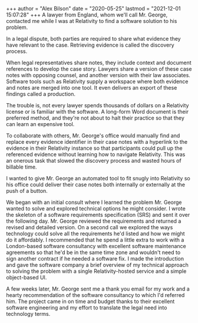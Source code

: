 +++
author = "Alex Bilson"
date = "2020-05-25"
lastmod = "2021-12-01 15:07:28"
+++
A lawyer from England, whom we'll call Mr. George, contacted me while I was at Relativity to find a software solution to his problem.

In a legal dispute, both parties are required to share what evidence they have relevant to the case. Retrieving evidence is called the discovery process.

When legal representatives share notes, they include context and document references to develop the case story. Lawyers share a version of these case notes with opposing counsel, and another version with their law associates. Software tools such as Relativity supply a workspace where both evidence and notes are merged into one tool. It even delivers an export of these findings called a production.

The trouble is, not every lawyer spends thousands of dollars on a Relativity license or is familiar with the software. A long-form Word document is their preferred method, and they're not about to halt their practice so that they can learn an expensive tool.

To collaborate with others, Mr. George's office would manually find and replace every evidence identifier in their case notes with a hyperlink to the evidence in their Relativity instance so that participants could pull up the referenced evidence without learning how to navigate Relativity. This was an onerous task that slowed the discovery process and wasted hours of billable time.

I wanted to give Mr. George an automated tool to fit snugly into Relativity so his office could deliver their case notes both internally or externally at the push of a button.

We began with an initial consult where I learned the problem Mr. George wanted to solve and explored technical options he might consider. I wrote the skeleton of a software requirements specification (SRS) and sent it over the following day. Mr. George reviewed the requirements and returned a revised and detailed version. On a second call we explored the ways technology could solve all the requirements he'd listed and how we might do it affordably. I recommended that he spend a little extra to work with a London-based software consultancy with excellent software maintenance agreements so that he'd be in the same time zone and wouldn't need to sign another contract if he needed a software fix. I made the introduction and gave the software company a brief overview of my technical approach to solving the problem with a single Relativity-hosted service and a simple object-based UI.

A few weeks later, Mr. George sent me a thank you email for my work and a hearty recommendation of the software consultancy to which I'd referred him. The project came in on time and budget thanks to their excellent software engineering and my effort to translate the legal need into technology terms.

